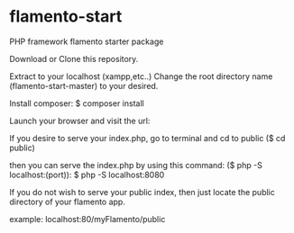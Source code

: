 # flamento-start
PHP framework flamento starter package


Download or Clone this repository.


Extract to your localhost (xampp,etc..)
Change the root directory name (flamento-start-master) to your desired.

Install composer:
$ composer install

Launch your browser and visit the url:

If you desire to serve your index.php,
go to terminal and cd to public ($ cd public)

then you can serve the index.php by using this command: ($ php -S localhost:(port)):
$ php -S localhost:8080


If you do not wish to serve your public index,
then just locate the public directory of your flamento app.

example: localhost:80/myFlamento/public

